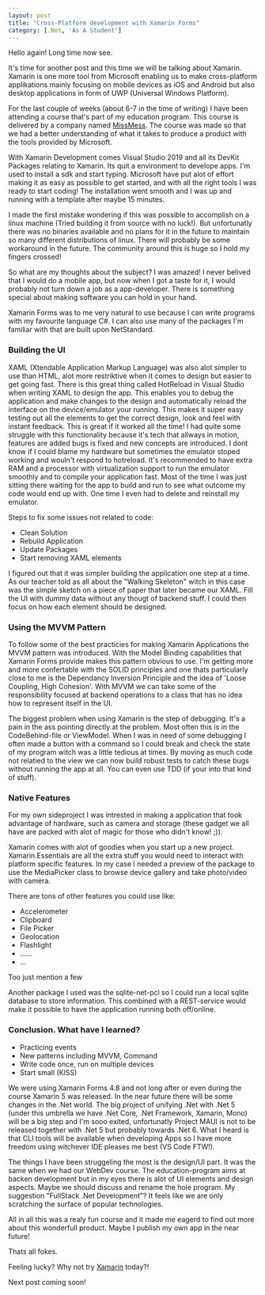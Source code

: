 ```yaml
---
layout: post
title: "Cross-Platform development with Xamarin Forms"
category: [.Net, 'As A Student']
---
```


Hello again! Long time now see.

It's time for another post and this time we will be talking about Xamarin.
Xamarin is one more tool from Microsoft enabling us to make cross-platform applikations mainly 
focusing on mobile devices as iOS and Android but also desktop applications in form of UWP (Universal Windows Platform).

For the last couple of weeks (about 6-7 in the time of writing) I have been attending a 
course that's part of my education program. This course is delivered by a company named [MissMess](www.missmess.se).
The course was made so that we had a better understanding of what it takes to produce a product with the tools provided by Microsoft.

With Xamarin Development comes Visual Studio 2019 and all its DevKit Packages relating to Xamarin. 
Its quit a environment to develope apps. I'm used to install a sdk and start typing. 
Microsoft have put alot of effort making it as easy as possible to get started, and with all the right tools I was ready to start coding!
The installation went smooth and I was up and running with a template after maybe 15 minutes.

I made the first mistake wondering if this was possible to accomplish on a linux machine (Tried building it from source with no luck!). 
But unfortunatly there was no binaries available and no plans for it in the future to maintain so many different distributions of linux. 
There will probably be some workaround in the future.
The community around this is huge so I hold my fingers crossed!

So what are my thoughts about the subject? I was amazed! I never belived that I would do a mobile app, but now when I got a taste for it, 
I would probably not turn down a job as a app-developer. There is something special about making software you can hold in your hand.

Xamarin Forms was to me very natural to use because I can write programs with my favourite language C#. 
I can also use many of the packages I'm familiar with that are built upon NetStandard.

### Building the UI

XAML (Xtendable Application Markup Language) was also alot simpler to use than HTML, alot more restriktive when it comes to design but easier to get going fast.
There is this great thing called HotReload in Visual Studio when writing XAML to design the app. 
This enables you to debug the application and make changes to the design and automatically reload the interface on the device/emulator your running.
This makes it super easy testing out all the elements to get the correct design, look and feel with instant feedback. 
This is great if it worked all the time!
I had quite some struggle with this functionality because it's tech that allways in motion, 
features are added bugs is fixed and new concepts are introduced.
I dont know if I could blame my hardware but sometimes the emulator stoped working and wouln't respond to hotreload.
It's recommended to have extra RAM and a processor with virtualization support to run the emulator smoothly and to compile your application fast.
Most of the time I was just sitting there waiting for the app to build and run to see what outcome my code would end up with.
One time I even had to delete and reinstall my emulator.

Steps to fix some issues not related to code:

* Clean Solution
* Rebuild Application
* Update Packages
* Start removing XAML elements

I figured out that it was simpler building the application one step at a time. As our teacher told as all about the "Walking Skeleton" 
witch in this case was the simple sketch on a piece of paper that later became our XAML. Fill the UI with dummy data without any thougt of backend stuff.
I could then focus on how each element should be designed.

### Using the MVVM Pattern

To follow some of the best practicies for making Xamarin Applications the MVVM pattern was introduced. 
With the Model Binding capabilities that Xamarin Forms provide makes this pattern obvious to use. 
I'm getting more and more confertable with the SOLID principles and one thats particularly close to me is the Dependancy Inversion Principle and the idea of 'Loose Coupling, High Cohesion'.
With MVVM we can take some of the responsibility focused at backend operations to a class that has no idea how to represent itself in the UI.

The biggest problem when using Xamarin is the step of debugging. It's a pain in the ass pointing directly at the problem. Most often this is in the CodeBehind-file or ViewModel.
When I was in need of some debugging I often made a button with a command so I could break and check the state of my program witch was a little tedious at times.
By moving as much code not relatied to the view we can now build robust tests to catch these bugs without running the app at all. You can even use TDD (if your into that kind of stuff).

### Native Features

For my own sideproject I was intrested in making a application that took advantage of hardware, such as camera and storage (these gadget we all have are packed with alot of magic for those who didn't know! ;)). 

Xamarin comes with alot of goodies when you start up a new project. Xamarin.Essentials are all the extra stuff you would need to interact with platform specific features. In my case I needed a preview of the package to use the MediaPicker class to browse device gallery and take photo/video with camera.

There are tons of other features you could use like:

* Accelerometer
* Clipboard
* File Picker
* Geolocation
* Flashlight
* ......
* ...

Too just mention a few

Another package I used was the sqlite-net-pcl so I could run a local sqlite database to store information. This combined with a REST-service would make it possible to have the application running both off/online.
 
### Conclusion. What have I learned?

* Practicing events
* New patterns including MVVM, Command
* Write code once, run on multiple devices
* Start small (KISS)

We were using Xamarin Forms 4.8 and not long after or even during the course Xamarin 5 was released. In the near future there will be some changes in the .Net world.
The big project of unifying .Net with .Net 5 (under this umbrella we have .Net Core, .Net Framework, Xamarin, Mono) will be a big step and I'm sooo exited, unfortunatly Project MAUI is not to be released together with .Net 5 but probably towards .Net 6.
What I heard is that CLI tools will be available when developing Apps so I have more freedom using witchever IDE pleases me best (VS Code FTW!).

The things I have been struggeling the most is the design/UI part. It was the same when we had our WebDev course. 
The education-program aims at backen development but in my eyes there is alot of UI elements and design aspects.
Maybe we should discuss and rename the hole program. My suggestion "FullStack .Net Development"? 
It feels like we are only scratching the surface of popular technologies.

All in all this was a realy fun course and it made me eagerd to find out more about this wonderfull product.
Maybe I publish my own app in the near future!

Thats all fokes. 

Feeling lucky? Why not try [Xamarin](https://docs.microsoft.com/en-us/xamarin/get-started/) today?!

Next post coming soon!